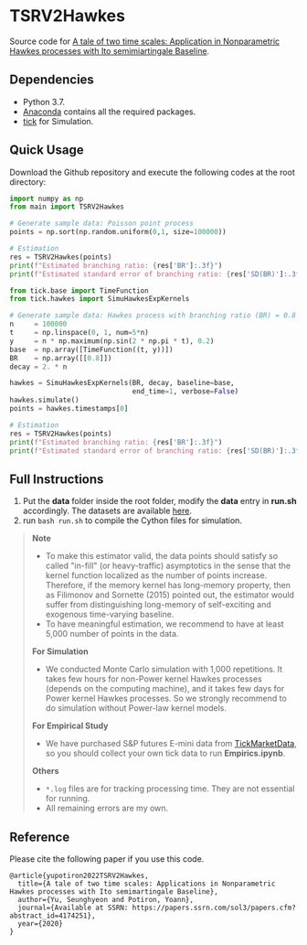 # TSRV2Hawkes

Source code for [A tale of two time scales: Application in Nonparametric Hawkes processes with Ito semimiartingale Baseline](https://arxiv.org/abs/2102.12783).


## Dependencies
* Python 3.7.
* [Anaconda](https://www.anaconda.com/) contains all the required packages.
* [tick](https://x-datainitiative.github.io/tick/) for Simulation.


## Quick Usage
Download the Github repository and execute the following codes at the root directory:
```python
import numpy as np
from main import TSRV2Hawkes

# Generate sample data: Poisson point process
points = np.sort(np.random.uniform(0,1, size=100000))

# Estimation
res = TSRV2Hawkes(points)
print(f"Estimated branching ratio: {res['BR']:.3f}")
print(f"Estimated standard error of branching ratio: {res['SD(BR)']:.3f}")
```

```python
from tick.base import TimeFunction
from tick.hawkes import SimuHawkesExpKernels

# Generate sample data: Hawkes process with branching ratio (BR) = 0.8
n     = 100000
t     = np.linspace(0, 1, num=5*n)
y     = n * np.maximum(np.sin(2 * np.pi * t), 0.2)
base  = np.array([TimeFunction((t, y))])
BR    = np.array([[0.8]])
decay = 2. * n

hawkes = SimuHawkesExpKernels(BR, decay, baseline=base, 
                              end_time=1, verbose=False)
hawkes.simulate()
points = hawkes.timestamps[0]

# Estimation
res = TSRV2Hawkes(points)
print(f"Estimated branching ratio: {res['BR']:.3f}")
print(f"Estimated standard error of branching ratio: {res['SD(BR)']:.3f}")
```


## Full Instructions
1. Put the **data** folder inside the root folder, modify the **data** entry in **run.sh** accordingly. The datasets are available [here](https://drive.google.com/drive/folders/0BwqmV0EcoUc8UklIR1BKV25YR1U?resourcekey=0-OrlU87jyc1m-dVMmY5aC4w&usp=sharing).
1. run `bash run.sh` to compile the Cython files for simulation.


> **Note**
> * To make this estimator valid, the data points should satisfy so called "in-fill" (or heavy-traffic) asymptotics in the sense that the kernel function localized as the number of points increase. Therefore, if the memory kernel has long-memory property, then as Filimonov and Sornette (2015) pointed out, the estimator would suffer from distinguishing long-memory of self-exciting and exogenous time-varying baseline.
> * To have meaningful estimation, we recommend to have at least 5,000 number of points in the data.
>
> **For Simulation**
> * We conducted Monte Carlo simulation with 1,000 repetitions. It takes few hours for non-Power kernel Hawkes processes (depends on the computing machine), and it takes few days for Power kernel Hawkes processes. So we strongly recommend to do simulation without Power-law kernel models.
>
> **For Empirical Study**
> * We have purchased S&P futures E-mini data from [TickMarketData](https://www.tickdatamarket.com/), so you should collect your own tick data to run **Empirics.ipynb**.
>
> **Others**
> * `*.log` files are for tracking processing time. They are not essential for running.
> * All remaining errors are my own.

## Reference

Please cite the following paper if you use this code.

```
@article{yupotiron2022TSRV2Hawkes,
  title={A tale of two time scales: Applications in Nonparametric Hawkes processes with Ito semimartingale Baseline},
  author={Yu, Seunghyeon and Potiron, Yoann},
  journal={Available at SSRN: https://papers.ssrn.com/sol3/papers.cfm?abstract_id=4174251},
  year={2020}
}
```
